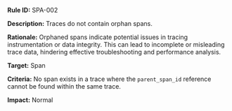 **Rule ID:** SPA-002

**Description:** Traces do not contain orphan spans.

**Rationale:** Orphaned spans indicate potential issues in tracing instrumentation or data integrity. This can lead to incomplete or misleading trace data, hindering effective troubleshooting and performance analysis.

**Target:** Span

**Criteria:** No span exists in a trace where the `parent_span_id` reference cannot be found within the same trace.

**Impact:** Normal
